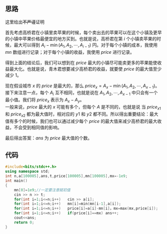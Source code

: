 ## 思路
这里给出~~不严谨~~证明   

首先考虑高桥君在小镇里卖苹果的时候，每个卖出去的苹果可以在这个小镇及更早的小镇中苹果价格最便宜的地方买到。也就是说，高桥君在第 $i$ 个小镇卖苹果的时候，最大可以得到 $A_i-\min (A_1,A_2,\cdots,A_{i-1})$ 円。对于每个小镇的成本，我使用 $mn$ 数组进行记录；对于每个小镇的收益，我使用 $price$ 进行记录。     

得到上面的结论后，我们可以想到在 $price$ 最大的小镇尽可能卖更多的苹果能使收益最大化。也就是说，青木君想要减少高桥君的收益，就要使 $price$ 的最大值至少减少 $1$。

现在假设城市 $x$ 的 $price$ 是最大的，那么 $price_x=A_x-\min(A_1,A_2,\cdots,A_{x-1})$。接下来注意一点，每个 $A_i$ 互不相同，也就是说在 $A_1,A_2,\cdots,A_{x-1}$ 中只会有一个最小值。我们将 $price_x$ 表示为 $A_x-A_y$。    
一般来说，$price$ 最大的 $x$ 可能有多个，但每个 $A$ 是不同的，也就是说 当 $price_{x1}$ 和 $price_{x2}$ 都为最大值时，相对应的 $y1$ 和 $y2$ 都不同。所以得出重要结论：最大值有多个的时候，我们也可以通过减少每个 $price$ 的最大值来减少高桥君的最大收益，不会受到相同值的影响。

最后得出答案：$ans$ 为 $price$ 最大值的个数。
## 代码
```cpp
#include<bits/stdc++.h>
using namespace std;
int n,a[100005],ans,t,price[100005],mn[100005],mx=-1e9;
int main()
{
	mn[0]=1e9;//一定要注意赋初值
	cin >> n >> t;
	for(int i=1;i<=n;i++)	cin >> a[i];
	for(int i=1;i<=n;i++)   mn[i]=min(mn[i-1],a[i]);
	for(int i=1;i<=n;i++)	price[i]=a[i]-mn[i]，mx=max(mx,price[i]);
	for(int i=1;i<=n;i++)	if(price[i]==mx) ans++;
	cout<<ans;
	return 0;
}
```